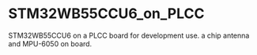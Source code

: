 # STM32WB55CCU6_on_PLCC

STM32WB55CCU6 on a PLCC board for development use. a chip antenna and MPU-6050 on board.
